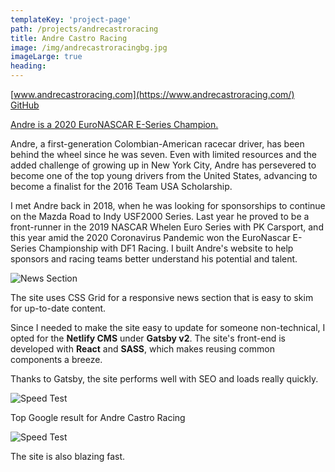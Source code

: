 ```yaml
---
templateKey: 'project-page'
path: /projects/andrecastroracing
title: Andre Castro Racing
image: /img/andrecastroracingbg.jpg
imageLarge: true
heading:  
---
```


[www.andrecastroracing.com](https://www.andrecastroracing.com/)  
[GitHub](https://github.com/aditdamodaran/andrecastroracing)

[Andre is a 2020 EuroNASCAR E-Series Champion.](https://www.thecheckeredflag.co.uk/2020/07/andre-castros-euronascar-esports-title-gives-df1-early-advantage-in-nwes-teams-championship/)

Andre, a first-generation Colombian-American racecar driver, has been behind the wheel since he was seven. Even with limited resources and the added challenge of growing up in New York City, Andre has persevered to become one of the top young drivers from the United States, advancing to become a finalist for the 2016 Team USA Scholarship.

I met Andre back in 2018, when he was looking for sponsorships to continue on the Mazda Road to Indy USF2000 Series. Last year he proved to be a front-runner in the 2019 NASCAR Whelen Euro Series with PK Carsport, and this year amid the 2020 Coronavirus Pandemic won the EuroNascar E-Series Championship with DF1 Racing. I built Andre's website to help sponsors and racing teams better understand his potential and talent.

<div class="image-100"></div>

![News Section](/img/andrecastroracing/news.jpg)
<div class="subtitle image-100">The site uses CSS Grid for a responsive news section that is easy to skim for up-to-date content.</div>

Since I needed to make the site easy to update for someone non-technical, I opted for the **Netlify CMS** under **Gatsby v2**. The site's front-end is developed with **React** and **SASS**, which makes reusing common components a breeze.

Thanks to Gatsby, the site performs well with SEO and loads really quickly.

<div class="image-100"></div>

![Speed Test](/img/andrecastroracing/seo.jpg)
<div class="subtitle image-100">Top Google result for Andre Castro Racing</div>

<div class="image-100"></div>

![Speed Test](/img/andrecastroracing/pagespeed.jpg)
<div class="subtitle image-100">The site is also blazing fast.</div>


